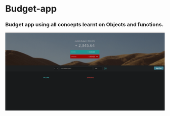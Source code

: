 # Budget-app
### Budget app using all concepts learnt on Objects and functions.

![alt txt](https://github.com/kshitijzutshi/Budget-app/blob/master/budget%20app.PNG)
